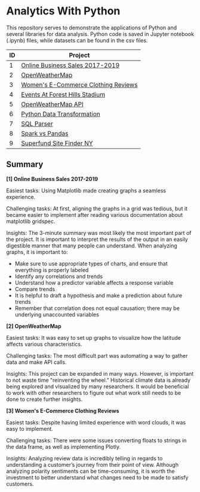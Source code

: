 # Analytics With Python 


This repository serves to demonstrate the applications of Python and several libraries for data analysis. Python code is saved in Jupyter notebook (.ipynb) files, while datasets can be found in the csv files.

ID | Project  
-- | ----  
1 | [Online Business Sales 2017-2019](https://github.com/adebartolo/AnalyticsWithPython/blob/master/Online_Business_Sales_2017_2019.ipynb)  
2 | [OpenWeatherMap](https://github.com/adebartolo/AnalyticsWithPython/blob/master/OpenWeatherMap_API.ipynb)  
3 | [Women's E-Commerce Clothing Reviews](https://github.com/adebartolo/AnalyticsWithPython/blob/master/Women's_E_Commerce_Clothing_Reviews.ipynb)  
4 | [Events At Forest Hills Stadium](https://github.com/adebartolo/AnalyticsWithPython/blob/master/EventsAtForestHillsStadium.py)  
5 | [OpenWeatherMap API](https://github.com/adebartolo/AnalyticsWithPython/blob/master/OpenWeatherMap_API.ipynb)  
6 | [Python Data Transformation](https://github.com/adebartolo/AnalyticsWithPython/blob/master/Python_Data_Transformation.py)  
7 | [SQL Parser](https://github.com/adebartolo/AnalyticsWithPython/blob/master/SQL_Parser.py)  
8 | [Spark vs Pandas](https://github.com/adebartolo/AnalyticsWithPython/blob/master/Spark_vs_Pandas.py)  
9 | [Superfund Site Finder NY](https://github.com/adebartolo/AnalyticsWithPython/blob/master/SuperfundSiteFinderNY.py)

## Summary

**[1] Online Business Sales 2017-2019**

Easiest tasks: Using Matplotlib made creating graphs a seamless experience.

Challenging tasks:
At first, aligning the graphs in a grid was tedious, but it became easier to implement after reading various documentation about matplotlib gridspec.

Insights:
The 3-minute summary was most likely the most important part of the project. It is important to interpret the results of the output in an easily digestible manner that many people can understand. When analyzing graphs, it is important to:
- Make sure to use appropriate types of charts, and ensure that everything is properly labeled
- Identify any correlations and trends
- Understand how a predictor variable affects a response variable
- Compare trends 
- It is helpful to draft a hypothesis and make a prediction about future trends
- Remember that correlation does not equal causation; there may be underlying unaccounted variables

**[2] OpenWeatherMap**

Easiest tasks: It was easy to set up graphs to visualize how the latitude affects various characteristics.

Challenging tasks: The most difficult part was automating a way to gather data and make API calls.

Insights: This project can be expanded in many ways. However, is important to not waste time "reinventing the wheel.” Historical climate data is already being explored and visualized by many researchers. It would be beneficial to work with other researchers to figure out what work still needs to be done to create further insights.


**[3] Women's E-Commerce Clothing Reviews**

Easiest tasks: Despite having limited experience with word clouds, it was easy to implement.

Challenging tasks: There were some issues converting floats to strings in the data frame, as well as implementing Plotly.

Insights:
Analyzing review data is incredibly telling in regards to understanding a customer’s journey from their point of view. Although analyzing polarity sentiments can be time-consuming, it is worth the investment to better understand what changes need to be made to satisfy customers.
